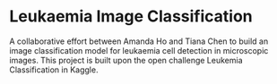 # Leukaemia Image Classification

A collaborative effort between Amanda Ho and Tiana Chen to build an image classification model for leukaemia cell detection in microscopic images. This project is built upon the open challenge Leukemia Classification in Kaggle.
